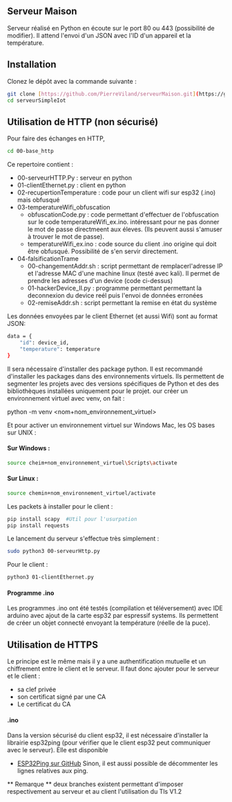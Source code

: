 ## Serveur Maison

Serveur réalisé en Python en écoute sur le port 80 ou 443 (possibilité de modifier). Il attend l'envoi d'un JSON avec l'ID d'un appareil et la température.

## Installation

Clonez le dépôt avec la commande suivante :

```bash
git clone [https://github.com/PierreViland/serveurMaison.git](https://github.com/PierreViland/serveurSimpleIot.git)
cd serveurSimpleIot
```

## Utilisation de HTTP (non sécurisé)

Pour faire des échanges en HTTP, 
```bash
cd 00-base_http
```

Ce repertoire contient : 
+ 00-serveurHTTP.Py : serveur en python 
+ 01-clientEthernet.py : client en python
+ 02-recupertionTemperature : code pour un client wifi sur esp32 (.ino) mais obfusqué
+ 03-temperatureWifi_obfuscation
   + obfuscationCode.py : code permettant d'effectuer de l'obfuscation sur le code temperatureWifi_ex.ino. intéressant pour ne pas donner le mot de passe directmeent aux éleves. (Ils peuvent aussi s'amuser à trouver le mot de passe). 
   + temperatureWifi_ex.ino : code source du client .ino origine qui doit être obfusqué. Possibilité de s'en servir directement. 
+ 04-falsificationTrame
   + 00-changementAddr.sh : script permettant de remplacerl'adresse IP et l'adresse MAC d'une machine linux (testé avec kali). Il permet de prendre les adresses d'un device (code ci-dessus)
   + 01-hackerDevice_II.py : programme permettant permettant la deconnexion du device reél puis l'envoi de données erronées
   + 02-remiseAddr.sh : script permettant la remise en état du système 

Les données envoyées par le client Ethernet (et aussi Wifi) sont au format JSON: 
```bash
data = {
    "id": device_id,
    "temperature": temperature
}
```

Il sera nécessaire d'installer des package python. Il est recommandé d'installer les packages dans des environnements virtuels. Ils permettent de segmenter les projets avec des versions spécifiques de Python et des des bibliothèques installées uniquement pour le projet.
our créer un environnement virtuel avec venv, on fait :

python -m venv <nom+nom_environnement_virtuel>

Et pour activer un environnement virtuel sur Windows Mac, les OS bases sur UNIX :

#### Sur Windows :
```bash
source cheim+nom_environnement_virtuel\Scripts\activate
```
#### Sur Linux :
```bash
source chemin+nom_environnement_virtuel/activate
```
Les packets à installer pour le client : 
```bash
pip install scapy  #Util pour l'usurpation
pip install requests
```

Le lancement du serveur s'effectue très simplement : 
```bash
sudo python3 00-serveurHttp.py 
```

Pour le client : 
```bash
python3 01-clientEthernet.py 
```
#### Programme .ino
Les programmes .ino ont été testés (compilation et téléversement) avec IDE arduino avec ajout de la carte esp32 par espressif systems. 
Ils permettent de créer un objet connecté envoyant la température (réelle de la puce). 

## Utilisation de HTTPS
Le principe est le même mais il y a une authentification mutuelle et un chiffrement entre le client et le serveur. 
Il faut donc ajouter pour le serveur et le client : 
- sa clef privée
- son certificat signé par une CA
- Le certificat du CA
#### .ino
Dans la version sécurisé du client esp32, il est nécessaire d'installer la librairie esp32ping (pour vérifier que le client esp32 peut communiquer avec le serveur). Elle est disponible 

   + [ESP32Ping sur GitHub](https://github.com/marian-craciunescu/ESP32Ping)
Sinon, il est aussi possible de décommenter les lignes relatives aux ping.


** Remarque ** deux branches existent permettant d'imposer respectivement au serveur et au client l'utilisation du Tls V1.2
